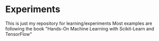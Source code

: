 # Experiments
This is just my repository for learning/experiments
Most examples are following the book "Hands-On Machine Learning with Scikit-Learn and TensorFlow" 

